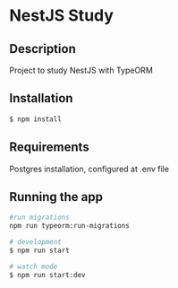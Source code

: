 # NestJS Study

## Description

Project to study NestJS with TypeORM

## Installation

```bash
$ npm install
```

## Requirements

Postgres installation, configured at .env file


## Running the app

```bash
#run migrations
npm run typeorm:run-migrations

# development
$ npm run start

# watch mode
$ npm run start:dev

